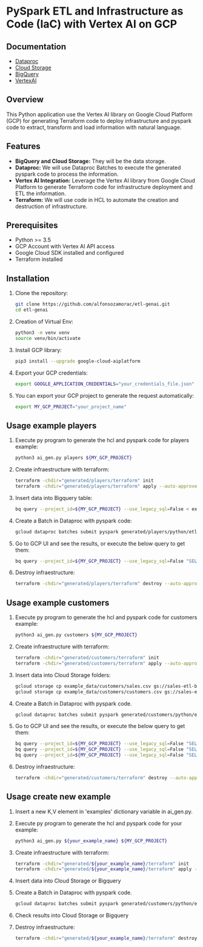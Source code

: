 # PySpark ETL and Infrastructure as Code (IaC) with Vertex AI on GCP

## Documentation

* [Dataproc](https://cloud.google.com/dataproc/docs)
* [Cloud Storage](https://cloud.google.com/storage/docs)
* [BigQuery](https://cloud.google.com/bigquery/docs)
* [VertexAI](https://cloud.google.com/vertex-ai/docs)


## Overview

This Python application use the Vertex AI library on Google Cloud Platform (GCP) for generating Terraform code to deploy infrastructure and pyspark code to extract, transform and load information with natural language.

## Features

- **BigQuery and Cloud Storage:** They will be the data storage.
- **Dataproc:** We will use Dataproc Batches to execute the generated pyspark code to process the information.
- **Vertex AI Integration:** Leverage the Vertex AI library from Google Cloud Platform to generate Terraform code for infrastructure deployment and ETL the information.
- **Terraform:** We will use code in HCL to automate the creation and destruction of infrastructure.

## Prerequisites

- Python >= 3.5
- GCP Account with Vertex AI API access
- Google Cloud SDK installed and configured
- Terraform installed

## Installation

1. Clone the repository:

   ```bash
   git clone https://github.com/alfonsozamorac/etl-genai.git
   cd etl-genai
   ```

2. Creation of Virtual Env:
   ```bash
   python3 -m venv venv
   source venv/bin/activate
   ```

3. Install GCP library:

   ```bash
   pip3 install --upgrade google-cloud-aiplatform
   ```

4. Export your GCP credentials:

   ```bash
   export GOOGLE_APPLICATION_CREDENTIALS="your_credentials_file.json"
   ```

5. You can export your GCP project to generate the request automatically:

   ```bash
   export MY_GCP_PROJECT="your_project_name"
   ```

## Usage example players


1. Execute py program to generate the hcl and pyspark code for players example:

   ```bash
   python3 ai_gen.py players ${MY_GCP_PROJECT}
   ```

2. Create infraestructure with terraform:

   ```bash
   terraform -chdir="generated/players/terraform" init
   terraform -chdir="generated/players/terraform" apply --auto-approve
   ```

3. Insert data into Bigquery table:

   ```bash
   bq query --project_id=${MY_GCP_PROJECT} --use_legacy_sql=False < example_data/players/insert_players_example.sql
   ```

4. Create a Batch in Dataproc with pyspark code:

   ```bash
   gcloud dataproc batches submit pyspark generated/players/python/etl.py --version=1.1 --batch=players-genai-$RANDOM --region="europe-west1" --deps-bucket=gs://temporary-files-dataproc --project=${MY_GCP_PROJECT} --jars=gs://spark-lib/bigquery/spark-bigquery-latest_2.12.jar  
   ```

5. Go to GCP UI and see the results, or execute the below query to get them:

   ```bash
   bq query --project_id=${MY_GCP_PROJECT} --use_legacy_sql=False "SELECT * FROM myligue.players_ranking"
   ```

6. Destroy infraestructure:

   ```bash
   terraform -chdir="generated/players/terraform" destroy --auto-approve
   ```

## Usage example customers

1. Execute py program to generate the hcl and pyspark code for customers example:

   ```bash
   python3 ai_gen.py customers ${MY_GCP_PROJECT}
   ```

2. Create infraestructure with terraform:

   ```bash
   terraform -chdir="generated/customers/terraform" init
   terraform -chdir="generated/customers/terraform" apply --auto-approve
   ```

3. Insert data into Cloud Storage folders:

   ```bash
   gcloud storage cp example_data/customers/sales.csv gs://sales-etl-bucket/input/sales
   gcloud storage cp example_data/customers/customers.csv gs://sales-etl-bucket/input/customers
   ```

4. Create a Batch in Dataproc with pyspark code.

   ```bash
   gcloud dataproc batches submit pyspark generated/customers/python/etl.py --version=1.1 --batch=customers-genai-$RANDOM --region="europe-west1" --deps-bucket=gs://temporary-files-dataproc --project=${MY_GCP_PROJECT} --jars=gs://spark-lib/bigquery/spark-bigquery-latest_2.12.jar  
   ```

5. Go to GCP UI and see the results, or execute the below query to get them:

   ```bash
   bq query --project_id=${MY_GCP_PROJECT} --use_legacy_sql=False "SELECT * FROM raw_sales_data.customer_table"
   bq query --project_id=${MY_GCP_PROJECT} --use_legacy_sql=False "SELECT * FROM raw_sales_data.sales_table"
   bq query --project_id=${MY_GCP_PROJECT} --use_legacy_sql=False "SELECT * FROM master_sales_data.bigtable_info"
   ```

6. Destroy infraestructure:

   ```bash
   terraform -chdir="generated/customers/terraform" destroy --auto-approve
   ```

## Usage create new example

1. Insert a new K,V element in 'examples' dictionary variable in ai_gen.py.

2. Execute py program to generate the hcl and pyspark code for your example:

   ```bash
   python3 ai_gen.py ${your_example_name} ${MY_GCP_PROJECT}
   ```

2. Create infraestructure with terraform:

   ```bash
   terraform -chdir="generated/${your_example_name}/terraform" init
   terraform -chdir="generated/${your_example_name}/terraform" apply --auto-approve
   ```

3. Insert data into Cloud Storage or Bigquery

5. Create a Batch in Dataproc with pyspark code.

   ```bash
   gcloud dataproc batches submit pyspark generated/customers/python/etl.py --version=1.1 --batch=${your_example_name}-genai-$RANDOM --region="europe-west1" --deps-bucket=gs://temporary-files-dataproc --project=${MY_GCP_PROJECT} --jars=gs://spark-lib/bigquery/spark-bigquery-latest_2.12.jar  
   ```

6. Check results into Cloud Storage or Bigquery

7. Destroy infraestructure:

   ```bash
   terraform -chdir="generated/${your_example_name}/terraform" destroy --auto-approve
   ```